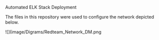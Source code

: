 Automated ELK Stack Deployment

The files in this repository were used to configure the network depicted below.

![](image/Digrams/Redteam_Network_DM.png
